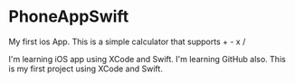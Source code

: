# PhoneAppSwift
My first ios App. This is a simple calculator that supports + - x /

I'm learning iOS app using XCode and Swift. I'm learning GitHub also.
This is my first project using XCode and Swift.
